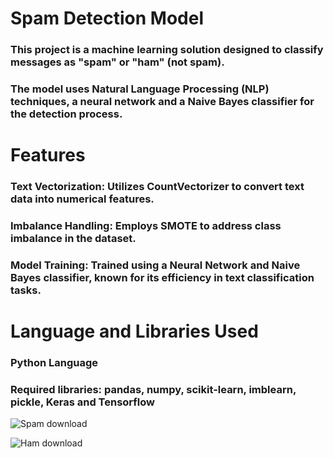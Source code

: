 # Spam Detection Model
### This project is a machine learning solution designed to classify messages as "spam" or "ham" (not spam). 
### The model uses Natural Language Processing (NLP) techniques, a neural network and a Naive Bayes classifier for the detection process.

# Features
### Text Vectorization: Utilizes CountVectorizer to convert text data into numerical features.
### Imbalance Handling: Employs SMOTE to address class imbalance in the dataset.
### Model Training: Trained using a Neural Network and Naive Bayes classifier, known for its efficiency in text classification tasks.

# Language and Libraries Used
### Python Language
### Required libraries: pandas, numpy, scikit-learn, imblearn, pickle, Keras and Tensorflow

![Spam download](https://github.com/user-attachments/assets/f6a3ea74-f02a-4139-ac7e-e2ac4e7fdc4d)


![Ham download](https://github.com/user-attachments/assets/0818419f-eb45-452f-8d94-52e640daa4ef)
